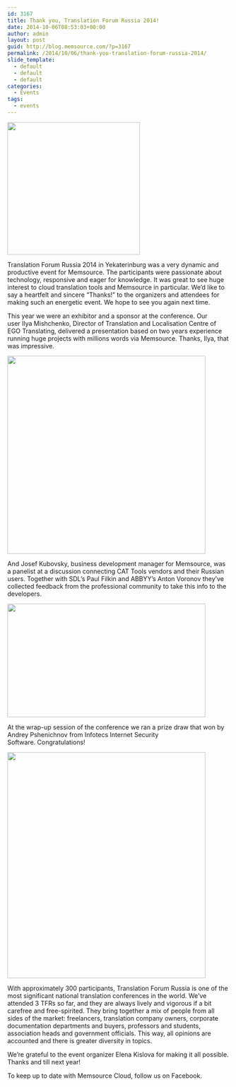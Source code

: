 ```yaml
---
id: 3167
title: Thank you, Translation Forum Russia 2014!
date: 2014-10-06T08:53:03+00:00
author: admin
layout: post
guid: http://blog.memsource.com/?p=3167
permalink: /2014/10/06/thank-you-translation-forum-russia-2014/
slide_template:
  - default
  - default
  - default
categories:
  - Events
tags:
  - events
---
```

[<img class="alignleft wp-image-3174" title="yekat" src="/wp-content/uploads/2014/10/yekat.png" alt="" width="300" />](/wp-content/uploads/2014/10/yekat.png)

Translation Forum Russia 2014 in Yekaterinburg was a very dynamic and productive event for Memsource. The participants were passionate about technology, responsive and eager for knowledge. It was great to see huge interest to cloud translation tools and Memsource in particular. We&#8217;d like to say a heartfelt and sincere &#8220;Thanks!&#8221; to the organizers and attendees for making such an energetic event. We hope to see you again next time.<!--more-->

This year we were an exhibitor and a sponsor at the conference. Our user Ilya Mishchenko, Director of Translation and Localisation Centre of EGO Translating, delivered a presentation based on two years experience running huge projects with millions words via Memsource. Thanks, Ilya, that was impressive.

[<img class="alignnone wp-image-3168" title="Ilya Mishchenko presents" src="/wp-content/uploads/2014/10/ego.jpg" alt="" width="448" height="448" />](/wp-content/uploads/2014/10/ego.jpg)

And Josef Kubovsky, business development manager for Memsource, was a panelist at a discussion connecting CAT Tools vendors and their Russian users. Together with SDL&#8217;s Paul Filkin and ABBYY&#8217;s Anton Voronov they&#8217;ve collected feedback from the professional community to take this info to the developers.

[<img class="alignnone wp-image-3169" title="roundtable" src="/wp-content/uploads/2014/10/roundtable-1024x587.jpg" alt="" width="448" height="257" />](/wp-content/uploads/2014/10/roundtable.jpg)

At the wrap-up session of the conference we ran a prize draw that won by Andrey Pshenichnov from Infotecs Internet Security Software. Congratulations!

[<img class="alignnone size-full wp-image-3170" title="andreypschenichnov" src="/wp-content/uploads/2014/10/andreypschenichnov.jpg" alt="" width="448" height="512" />](/wp-content/uploads/2014/10/andreypschenichnov.jpg)

With approximately 300 participants, Translation Forum Russia is one of the most significant national translation conferences in the world. We&#8217;ve attended 3 TFRs so far, and they are always lively and vigorous if a bit carefree and free-spirited. They bring together a mix of people from all sides of the market: freelancers, translation company owners, corporate documentation departments and buyers, professors and students, association heads and government officials. This way, all opinions are accounted and there is greater diversity in topics.

We&#8217;re grateful to the event organizer Elena Kislova for making it all possible. Thanks and till next year!

To keep up to date with Memsource Cloud, follow us on Facebook.